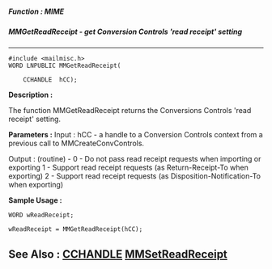 ##### Function : MIME
##### MMGetReadReceipt - get Conversion Controls 'read receipt' setting
---
```
#include <mailmisc.h>
WORD LNPUBLIC MMGetReadReceipt(

	CCHANDLE  hCC);
```
**Description :**

The function  MMGetReadReceipt returns the Conversions Controls 'read receipt' 
setting.

**Parameters :**
Input :
hCC  -  a handle to a Conversion Controls context from a previous call to MMCreateConvControls.

Output :
(routine)  -  0 - Do not pass read receipt requests when importing or exporting 
              1 - Support read receipt requests (as Return-Receipt-To when exporting)
              2 - Support read receipt requests (as Disposition-Notification-To when exporting)



**Sample Usage :**
```
WORD wReadReceipt;

wReadReceipt = MMGetReadReceipt(hCC);

```
**See Also :**
[CCHANDLE](/domino-c-api-docs/reference/Data/CCHANDLE)
[MMSetReadReceipt](/domino-c-api-docs/reference/Func/MMSetReadReceipt)
---
